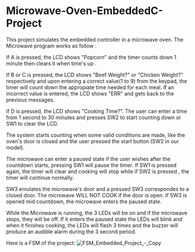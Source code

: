 # Microwave-Oven-EmbeddedC-Project
This project simulates the embedded controller in a microwave oven.
The Microwave program works as follow :

If A is pressed, the LCD shows "Popcorn" and the timer counts down 1 minute then clears it when time's up .

If B or C is pressed, the LCD shows "Beef Weight?" or "Chicken Weight?" respectively and upon entering a correct value(1 to 9) from the keypad, the timer will count down the appropiate time needed for each meal. If an incorrect value is entered, the LCD shows "ERR" and gets back to the previous messages.

If D is pressed, the LCD shows "Cooking Time?". The user can enter a time from 1 second to 30 minutes and presses SW2 to start counting down or SW1 to clear the LCD.

The system starts counting when some valid conditions are made, like the oven's door is closed and the user pressed the start button (SW2 in our model).

The microwave can enter a paused state if the user wishes after the countdown starts, pressing SW1 will pause the timer. If SW1 is pressed again, the timer will clear and cooking will stop while if SW2 is pressed , the timer will continue normally.

SW3 emulates the microwave's door and a pressed SW3 correspondes to a closed door. The microwave WILL NOT COOK if the door is open. If SW3 is opened mid countdown, the microwave enters the paused state.

While the Microwave is running, the 3 LEDs will be on and if the microwave stops, they will be off. If it enters the paused state the LEDs will blink and when it finishes cooking, the LEDs will flash 3 times and the buzzer will produce an audible alarm during the 3 second period.

Here is a FSM of the project:
![FSM_Embedded_Project_-_Copy](https://user-images.githubusercontent.com/105364907/170357842-1f581765-b571-48cb-a494-724ea441c49a.png)
